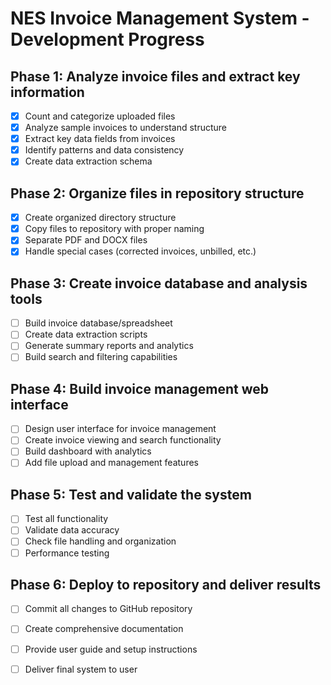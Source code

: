 # NES Invoice Management System - Development Progress

## Phase 1: Analyze invoice files and extract key information
- [x] Count and categorize uploaded files
- [x] Analyze sample invoices to understand structure
- [x] Extract key data fields from invoices
- [x] Identify patterns and data consistency
- [x] Create data extraction schema

## Phase 2: Organize files in repository structure
- [x] Create organized directory structure
- [x] Copy files to repository with proper naming
- [x] Separate PDF and DOCX files
- [x] Handle special cases (corrected invoices, unbilled, etc.)

## Phase 3: Create invoice database and analysis tools
- [ ] Build invoice database/spreadsheet
- [ ] Create data extraction scripts
- [ ] Generate summary reports and analytics
- [ ] Build search and filtering capabilities

## Phase 4: Build invoice management web interface
- [ ] Design user interface for invoice management
- [ ] Create invoice viewing and search functionality
- [ ] Build dashboard with analytics
- [ ] Add file upload and management features

## Phase 5: Test and validate the system
- [ ] Test all functionality
- [ ] Validate data accuracy
- [ ] Check file handling and organization
- [ ] Performance testing

## Phase 6: Deploy to repository and deliver results
- [ ] Commit all changes to GitHub repository
- [ ] Create comprehensive documentation
- [ ] Provide user guide and setup instructions
- [ ] Deliver final system to user

